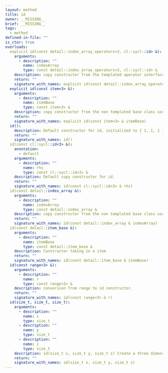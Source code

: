 ```yaml
---
layout: method
title: id
owner: __MISSING__
brief: __MISSING__
tags:
  - method
defined-in-file: ""
is_ctor: true
overloads:
  explicit id(const detail::index_array_operators<3, cl::sycl::id> &):
    arguments:
      - description: ""
        name: indexArray
        type: const detail::index_array_operators<3, cl::sycl::id> &
    description: copy constructor from the templated operator interface class used internally to the public templated class.
    return: ""
    signature_with_names: explicit id(const detail::index_array_operators<3, cl::sycl::id> & indexArray)
  explicit id(const item<3> &):
    arguments:
      - description: ""
        name: itemBase
        type: const item<3> &
    description: copy constructor from the non templated base class used internally to the public templated class.
    return: ""
    signature_with_names: explicit id(const item<3> & itemBase)
  id():
    description: Default constructor for id, initialized to { 1, 1, 1 }
    return: ""
    signature_with_names: id()
  id(const cl::sycl::id<3> &):
    annotation:
      - default
    arguments:
      - description: ""
        name: rhs
        type: const cl::sycl::id<3> &
    description: Default copy constructor for id.
    return: ""
    signature_with_names: id(const cl::sycl::id<3> & rhs)
  id(const detail::index_array &):
    arguments:
      - description: ""
        name: indexArray
        type: const detail::index_array &
    description: copy constructor from the non templated base class used internally to the public templated class.
    return: ""
    signature_with_names: id(const detail::index_array & indexArray)
  id(const detail::item_base &):
    arguments:
      - description: ""
        name: itemBase
        type: const detail::item_base &
    description: Constructor taking in a item
    return: ""
    signature_with_names: id(const detail::item_base & itemBase)
  id(const range<3> &):
    arguments:
      - description: ""
        name: r
        type: const range<3> &
    description: conversion from range to id constructor.
    return: ""
    signature_with_names: id(const range<3> & r)
  id(size_t, size_t, size_t):
    arguments:
      - description: ""
        name: x
        type: size_t
      - description: ""
        name: y
        type: size_t
      - description: ""
        name: z
        type: size_t
    description: id(size_t x, size_t y, size_t z) Create a three dimensional id from three size_t parameters.
    return: ""
    signature_with_names: id(size_t x, size_t y, size_t z)
---
```

